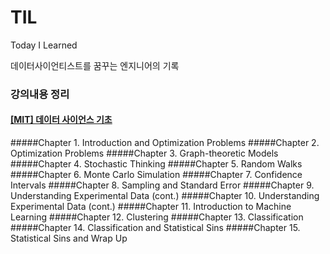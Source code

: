# TIL
Today I Learned

데이터사이언티스트를 꿈꾸는 엔지니어의 기록

### 강의내용 정리
#### [[MIT] 데이터 사이언스 기초](/data-science/README.md)
#####Chapter 1. Introduction and Optimization Problems
#####Chapter 2. Optimization Problems
#####Chapter 3. Graph-theoretic Models
#####Chapter 4. Stochastic Thinking
#####Chapter 5. Random Walks
#####Chapter 6. Monte Carlo Simulation
#####Chapter 7. Confidence Intervals
#####Chapter 8. Sampling and Standard Error
#####Chapter 9. Understanding Experimental Data (cont.)
#####Chapter 10. Understanding Experimental Data (cont.)
#####Chapter 11. Introduction to Machine Learning
#####Chapter 12. Clustering
#####Chapter 13. Classification
#####Chapter 14. Classification and Statistical Sins
#####Chapter 15. Statistical Sins and Wrap Up


